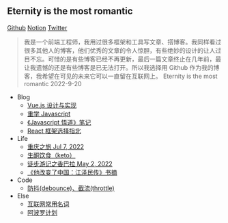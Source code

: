 ## Eternity is the most romantic

[Github](https://github.com/exposir) [Notion](https://exposir.notion.site) [Twitter](https://twitter.com/ExposirM)

> 我是一个前端工程师，我用过很多框架和工具写文章、搭博客。我同样看过很多其他人的博客，他们优秀的文章的令人惊胆，有些绝妙的设计的让人过目不忘。可惜的是有些博客已经不再更新，最后一篇文章终止在几年前，最让我遗憾的还是有些博客是已无法打开。所以我选择用 Github 作为我的博客，我希望在可见的未来它可以一直留在互联网上。 Eternity is the most romantic 2022-9-20

- Blog
  - [Vue.js 设计与实现](./docs/Vue.js设计与实现.md)
  - [重学 Javascript](./docs/重学Javascript.md)
  - [《Javascript 悟道》笔记](./docs/《Javascript悟道》笔记.md)
  - [React 框架选择指北](./docs/React框架选择指北.md)
- Life
  - [重庆之旅 Jul 7, 2022](./docs/重庆之旅.md)
  - [生酮饮食（keto）](./docs/生酮饮食(keto).md)
  - [徒步游记之香巴拉 May 2, 2022](./docs/%E5%BE%92%E6%AD%A5%E6%B8%B8%E8%AE%B0%E4%B9%8B%E9%A6%99%E5%B7%B4%E6%8B%89.md)
  - [《他改变了中国：江泽民传》书摘](./docs/《他改变了中国：江泽民传》书摘.md)
- Code
  - [防抖(debounce)、截流(throttle)](./docs/防抖(debounce)、截流(throttle).md)
- Else
  - [互联网常用名词](./docs/互联网常用名词.md)
  - [阿波罗计划](./docs/阿波罗计划.md)
